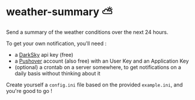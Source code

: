 # weather-summary :partly_sunny:

Send a summary of the weather conditions over the next 24 hours.

To get your own notification, you'll need :
* a [DarkSky](https://darksky.net/dev) api key (free)
* a [Pushover](https://pushover.net/) account (also free) with an User Key and an Application Key
* (optional) a crontab on a server somewhere, to get notifications on a daily basis without thinking about it

Create yourself a `config.ini` file based on the provided `example.ini`, and you're good to go !
